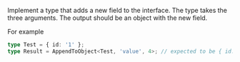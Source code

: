 Implement a type that adds a new field to the interface. The type takes the three arguments. The output should be an object with the new field.

For example

```typescript
type Test = { id: '1' };
type Result = AppendToObject<Test, 'value', 4>; // expected to be { id: '1', value: 4 }
```
